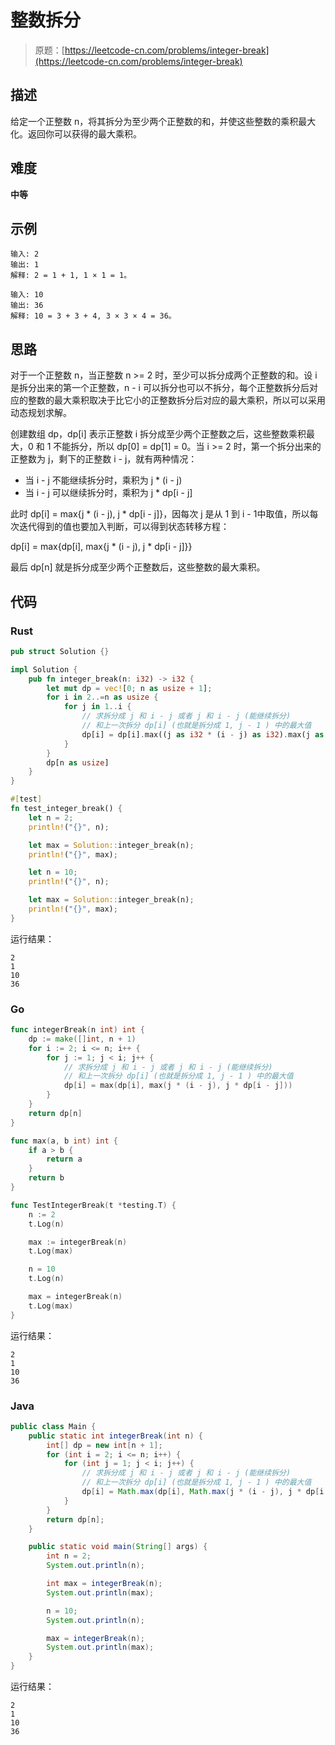 # 整数拆分

> 原题：[https://leetcode-cn.com/problems/integer-break](https://leetcode-cn.com/problems/integer-break)

## 描述

给定一个正整数 n，将其拆分为至少两个正整数的和，并使这些整数的乘积最大化。返回你可以获得的最大乘积。

## 难度

**中等**

## 示例

```
输入: 2
输出: 1
解释: 2 = 1 + 1, 1 × 1 = 1。
```

```
输入: 10
输出: 36
解释: 10 = 3 + 3 + 4, 3 × 3 × 4 = 36。
```

## 思路

对于一个正整数 n，当正整数 n >= 2 时，至少可以拆分成两个正整数的和。设 i 是拆分出来的第一个正整数，n - i 可以拆分也可以不拆分，每个正整数拆分后对应的整数的最大乘积取决于比它小的正整数拆分后对应的最大乘积，所以可以采用动态规划求解。

创建数组 dp，dp[i] 表示正整数 i 拆分成至少两个正整数之后，这些整数乘积最大，0 和 1 不能拆分，所以 dp[0] = dp[1] = 0。当 i >= 2 时，第一个拆分出来的正整数为 j，剩下的正整数 i - j，就有两种情况：

* 当 i - j 不能继续拆分时，乘积为 j * (i - j)
* 当 i - j 可以继续拆分时，乘积为 j * dp[i - j]

此时 dp[i] = max{j * (i - j), j * dp[i - j]}，因每次 j 是从 1 到 i - 1中取值，所以每次迭代得到的值也要加入判断，可以得到状态转移方程：

dp[i] = max{dp[i], max{j * (i - j), j * dp[i - j]}}

最后 dp[n] 就是拆分成至少两个正整数后，这些整数的最大乘积。

## 代码

### Rust

```rust
pub struct Solution {}

impl Solution {
    pub fn integer_break(n: i32) -> i32 {
        let mut dp = vec![0; n as usize + 1];
        for i in 2..=n as usize {
            for j in 1..i {
                // 求拆分成 j 和 i - j 或者 j 和 i - j (能继续拆分)
                // 和上一次拆分 dp[i] (也就是拆分成 1, j - 1 ) 中的最大值
                dp[i] = dp[i].max((j as i32 * (i - j) as i32).max(j as i32 * dp[i - j]));
            }
        }
        dp[n as usize]
    }
}
```

```rust
#[test]
fn test_integer_break() {
    let n = 2;
    println!("{}", n);

    let max = Solution::integer_break(n);
    println!("{}", max);

    let n = 10;
    println!("{}", n);

    let max = Solution::integer_break(n);
    println!("{}", max);
}
```

运行结果：

```
2
1
10
36
```

### Go

```go
func integerBreak(n int) int {
    dp := make([]int, n + 1)
    for i := 2; i <= n; i++ {
        for j := 1; j < i; j++ {
            // 求拆分成 j 和 i - j 或者 j 和 i - j (能继续拆分)
            // 和上一次拆分 dp[i] (也就是拆分成 1, j - 1 ) 中的最大值
            dp[i] = max(dp[i], max(j * (i - j), j * dp[i - j]))
        }
    }
    return dp[n]
}

func max(a, b int) int {
    if a > b {
        return a
    }
    return b
}
```

```go
func TestIntegerBreak(t *testing.T) {
    n := 2
    t.Log(n)

    max := integerBreak(n)
    t.Log(max)

    n = 10
    t.Log(n)

    max = integerBreak(n)
    t.Log(max)
}
```

运行结果：

```
2
1
10
36
```

### Java

```java
public class Main {
    public static int integerBreak(int n) {
        int[] dp = new int[n + 1];
        for (int i = 2; i <= n; i++) {
            for (int j = 1; j < i; j++) {
                // 求拆分成 j 和 i - j 或者 j 和 i - j (能继续拆分)
                // 和上一次拆分 dp[i] (也就是拆分成 1, j - 1 ) 中的最大值
                dp[i] = Math.max(dp[i], Math.max(j * (i - j), j * dp[i - j]));
            }
        }
        return dp[n];
    }

    public static void main(String[] args) {
        int n = 2;
        System.out.println(n);

        int max = integerBreak(n);
        System.out.println(max);

        n = 10;
        System.out.println(n);

        max = integerBreak(n);
        System.out.println(max);
    }
}
```

运行结果：

```
2
1
10
36
```

